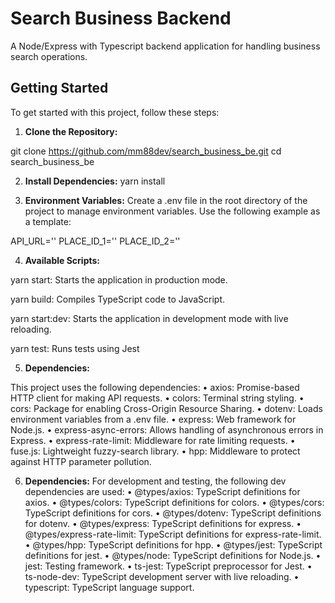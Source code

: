 # Search Business Backend

A Node/Express with Typescript backend application for handling business search operations.

## Getting Started

To get started with this project, follow these steps:

1. **Clone the Repository:**

  git clone https://github.com/mm88dev/search_business_be.git
  cd search_business_be

2. **Install Dependencies:**
   yarn install

3. **Environment Variables:**
  Create a .env file in the root directory of the project to manage environment variables. Use the following example as a template:

  API_URL=''
  PLACE_ID_1=''
  PLACE_ID_2=''

4. **Available Scripts:**

  yarn start: Starts the application in production mode.

  yarn build: Compiles TypeScript code to JavaScript.

  yarn start:dev: Starts the application in development mode with live reloading.

  yarn test: Runs tests using Jest

5. **Dependencies:**

  This project uses the following dependencies:
    •	axios: Promise-based HTTP client for making API requests.
    •	colors: Terminal string styling.
    •	cors: Package for enabling Cross-Origin Resource Sharing.
    •	dotenv: Loads environment variables from a .env file.
    •	express: Web framework for Node.js.
    •	express-async-errors: Allows handling of asynchronous errors in Express.
    •	express-rate-limit: Middleware for rate limiting requests.
    •	fuse.js: Lightweight fuzzy-search library.
    •	hpp: Middleware to protect against HTTP parameter pollution.

6. **Dependencies:**
    For development and testing, the following dev dependencies are used:
    •	@types/axios: TypeScript definitions for axios.
    •	@types/colors: TypeScript definitions for colors.
    •	@types/cors: TypeScript definitions for cors.
    •	@types/dotenv: TypeScript definitions for dotenv.
    •	@types/express: TypeScript definitions for express.
    •	@types/express-rate-limit: TypeScript definitions for express-rate-limit.
    •	@types/hpp: TypeScript definitions for hpp.
    •	@types/jest: TypeScript definitions for jest.
    •	@types/node: TypeScript definitions for Node.js.
    •	jest: Testing framework.
    •	ts-jest: TypeScript preprocessor for Jest.
    •	ts-node-dev: TypeScript development server with live reloading.
    •	typescript: TypeScript language support.


